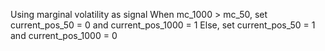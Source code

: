 Using marginal volatility as signal
When mc_1000 > mc_50, set current_pos_50 = 0 and current_pos_1000 = 1
Else, set current_pos_50 = 1 and current_pos_1000 = 0
